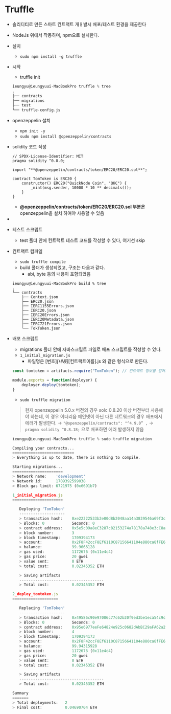 # Truffle

- 솔리디티로 만든 스마트 컨트랙트 개ㅐ발시 배포/테스트 환경을 제공한다
- NodeJs 위에서 작동하며, npm으로 설치한다.
- 설치
    - `sudo npm install -g truffle`
- 시작
    - truffle init
    
    ```go
    ieungyu@ieungyuui-MacBookPro truffle % tree
    .
    ├── contracts
    ├── migrations
    ├── test
    └── truffle-config.js
    ```
    
- openzeppelin 설치
    - `npm init -y`
    - `sudo npm install @openzeppelin/contracts`
    
- solidity 코드 작성
    
    ```solidity
    // SPDX-License-Identifier: MIT
    pragma solidity ^0.8.0;
    
    import "**@openzeppelin/contracts/token/ERC20/ERC20.sol**";
    
    contract TomToken is ERC20 {
        constructor() ERC20("QuickNode Coin", "QKC") {
            _mint(msg.sender, 10000 * 10 ** decimals());
        }
    }
    ```
    
    - **@openzeppelin/contracts/token/ERC20/ERC20.sol 부분은** openzeppelin을 설치 하여야 사용할 수 있음
- 
- 테스트 스크립트
    - test 폴더 안에 컨트랙트 테스트 코드를 작성할 수 있다, 여기선 skip

- 컨트랙트 컴파일
    - `sudo truffle compile`
    - build 폴더가 생성되었고, 구조는 다음과 같다.
        - abi, byte 등의 내용이 포함되었음
    
    ```solidity
    ieungyu@ieungyuui-MacBookPro build % tree
    .
    └── contracts
        ├── Context.json
        ├── ERC20.json
        ├── IERC1155Errors.json
        ├── IERC20.json
        ├── IERC20Errors.json
        ├── IERC20Metadata.json
        ├── IERC721Errors.json
        └── TokToken.json
    
    ```
    

- 배포 스크립트
    - migrations 폴더 안에 자바스크립트 파일로 배포 스크립트를 작성할 수 있다.
    - `1_initial_migration.js`
        - 파일명은 [번호]_[내용]_[컨트랙트이름].js 와 같은 형식으로 만든다.
    
    ```jsx
    const tomtoken = artifacts.require("TomToken"); // 컨트랙트 정보를 얻어오는 코드
    
    module.exports = function(deployer) {
        deployer.deploy(tomtoken);
    }
    ```
    
    - `sudo truffle migration`
    
    > 현재 openzeppelin 5.0.x 버전의 경우 solc 0.8.20 이상 버전부터 사용해야 하는데, 이 경우 이더리움 메인넷이 아닌 다른 네트워크의 경우 배포에서 에러가 발생한다.
    → `"@openzeppelin/contracts": "^4.9.0” ,` 
    -> `pragma solidity ^0.8.18;` 으로 배포하면 에러 발생하지 않음
    > 
    
    ```jsx
    ieungyu@ieungyuui-MacBookPro truffle % sudo truffle migration
    
    Compiling your contracts...
    ===========================
    > Everything is up to date, there is nothing to compile.
    
    Starting migrations...
    ======================
    > Network name:    'development'
    > Network id:      1709392599038
    > Block gas limit: 6721975 (0x6691b7)
    
    1_initial_migration.js
    ======================
    
       Deploying 'TomToken'
       --------------------
       > transaction hash:    0xe22322533b2e00d8b2048aa14a3839546a69f3ce67101d3e64a847c89057e9b5
       > Blocks: 0            Seconds: 0
       > contract address:    0x5e5c09a8eC3287c82153274a78178a748e3cC8a5
       > block number:        3
       > block timestamp:     1709394173
       > account:             0x2F8F42ccF8Ef6110C87156641104e880ca8fFE69
       > balance:             99.9666128
       > gas used:            1172676 (0x11e4c4)
       > gas price:           20 gwei
       > value sent:          0 ETH
       > total cost:          0.02345352 ETH
    
       > Saving artifacts
       -------------------------------------
       > Total cost:          0.02345352 ETH
    
    2_deploy_tomtoken.js
    ====================
    
       Replacing 'TomToken'
       --------------------
       > transaction hash:    0x49586c90e97006c77c62b20f9ed3be1eca54c9c1b8e901dd91c6ab474dd3607b
       > Blocks: 0            Seconds: 0
       > contract address:    0x95e6977eeFe64824e925c0682dAbBC29aFA62a29
       > block number:        4
       > block timestamp:     1709394173
       > account:             0x2F8F42ccF8Ef6110C87156641104e880ca8fFE69
       > balance:             99.94315928
       > gas used:            1172676 (0x11e4c4)
       > gas price:           20 gwei
       > value sent:          0 ETH
       > total cost:          0.02345352 ETH
    
       > Saving artifacts
       -------------------------------------
       > Total cost:          0.02345352 ETH
    
    Summary
    =======
    > Total deployments:   2
    > Final cost:          0.04690704 ETH
    
    ```
